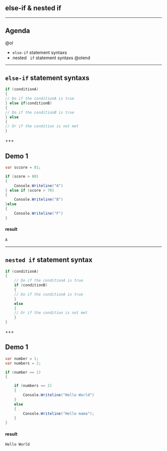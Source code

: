 ## else-if & nested if

---

## Agenda

@ol
*  `else-if` statement syntaxs
*  nested ` if` statement syntaxs
@olend

---

## `else-if` statement syntaxs

```csharp
if (conditionA) 
{
// Do if the conditionA is true    
} else if(conditionB) 
{
// Do if the conditionB is true    
} else 
{
// Or if the condition is not met    
}
```

+++

## Demo 1

```csharp
var sccore = 81;

if (score > 80) 
{
    Console.Writeline("A")
} else if (score > 70) 
{
    Console.Writeline("B")
}else 
{
    Console.Writeline("F")
}
```

#### result

```csharp
A
```

---

##  `nested if` statement syntax 

```csharp
if (conditionA) 
{
	// Do if the conditionA is true
	if (conditionB) 
	{
	// Do if the conditionA is true		
	} 
	else 
	{
	// Or if the condition is not met
	}
}
```

+++

## Demo 1

```csharp
var number = 1;
var numbers = 2;

if (number == 1) 
{

	if (numbers == 2) 
	{
		Console.Writeline("Hello World")
	} 
	else 
	{
		Console.Writeline("Hello mama");
	}
}
```

#### result

```csharp
Hello World
```
